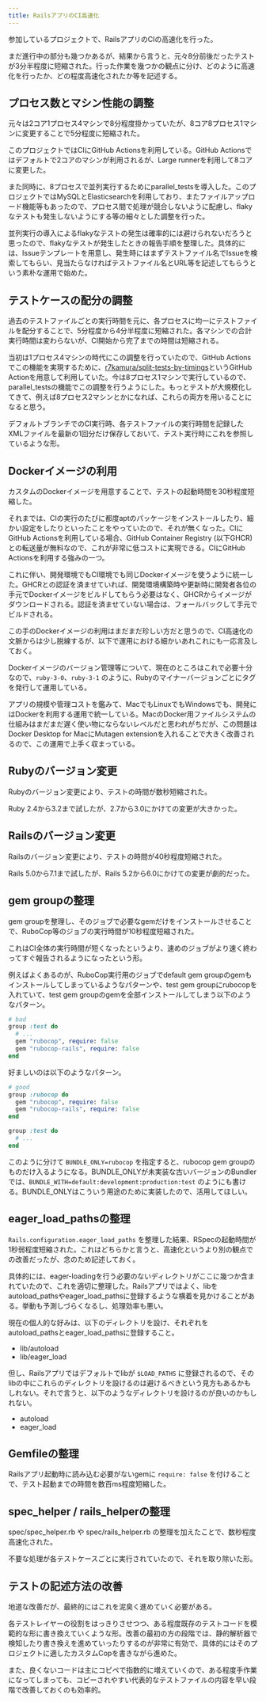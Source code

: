 ```yaml
---
title: RailsアプリのCI高速化
---
```


参加しているプロジェクトで、RailsアプリのCIの高速化を行った。

まだ進行中の部分も幾つかあるが、結果から言うと、元々8分前後だったテストが3分半程度に短縮された。行った作業を幾つかの観点に分け、どのように高速化を行ったか、どの程度高速化されたか等を記述する。

## プロセス数とマシン性能の調整

元々は2コア1プロセス4マシンで8分程度掛かっていたが、8コア8プロセス1マシンに変更することで5分程度に短縮された。

このプロジェクトではCIにGitHub Actionsを利用している。GitHub Actionsではデフォルトで2コアのマシンが利用されるが、Large runnerを利用して8コアに変更した。

また同時に、8プロセスで並列実行するためにparallel_testsを導入した。このプロジェクトではMySQLとElasticsearchを利用しており、またファイルアップロード機能等もあったので、プロセス間で処理が競合しないように配慮し、flakyなテストも発生しないようにする等の細々とした調整を行った。

並列実行の導入によるflakyなテストの発生は確率的には避けられないだろうと思ったので、flakyなテストが発生したときの報告手順を整理した。具体的には、Issueテンプレートを用意し、発生時にはまずテストファイル名でIssueを検索してもらい、見当たらなければテストファイル名とURL等を記述してもらうという素朴な運用で始めた。

## テストケースの配分の調整

過去のテストファイルごとの実行時間を元に、各プロセスに均一にテストファイルを配分することで、5分程度から4分半程度に短縮された。各マシンでの合計実行時間は変わらないが、CI開始から完了までの時間は短縮される。

当初は1プロセス4マシンの時代にこの調整を行っていたので、GitHub Actionsでこの機能を実現するために、[r7kamura/split-tests-by-timings](https://github.com/r7kamura/split-tests-by-timings)というGitHub Actionを用意して利用していた。今は8プロセス1マシンで実行しているので、parallel_testsの機能でこの調整を行うようにした。もっとテストが大規模化してきて、例えば8プロセス2マシンとかになれば、これらの両方を用いることになると思う。

デフォルトブランチでのCI実行時、各テストファイルの実行時間を記録したXMLファイルを最新の1回分だけ保存しておいて、テスト実行時にこれを参照しているような形。

## Dockerイメージの利用

カスタムのDockerイメージを用意することで、テストの起動時間を30秒程度短縮した。

それまでは、CIの実行のたびに都度aptのパッケージをインストールしたり、細かい設定をしたりといったことをやっていたので、それが無くなった。CIにGitHub Actionsを利用している場合、GitHub Container Registry (以下GHCR) との転送量が無料なので、これが非常に低コストに実現できる。CIにGitHub Actionsを利用する強みの一つ。

これに伴い、開発環境でもCI環境でも同じDockerイメージを使うように統一した。GHCRとの認証を済ませていれば、開発環境構築時や更新時に開発者各位の手元でDockerイメージをビルドしてもらう必要はなく、GHCRからイメージがダウンロードされる。認証を済ませていない場合は、フォールバックして手元でビルドされる。

この手のDockerイメージの利用はまだまだ珍しい方だと思うので、CI高速化の文脈からは少し脱線するが、以下で運用における細かいあれこれにも一応言及しておく。

Dockerイメージのバージョン管理等について、現在のところはこれで必要十分なので、`ruby-3-0`、`ruby-3-1` のように、Rubyのマイナーバージョンごとにタグを発行して運用している。

アプリの規模や管理コストを鑑みて、MacでもLinuxでもWindowsでも、開発にはDockerを利用する運用で統一している。MacのDocker用ファイルシステムの仕組みはまだまだ遅く使い物にならないレベルだと思われがちだが、この問題はDocker Desktop for MacにMutagen extensionを入れることで大きく改善されるので、この運用で上手く収まっている。

## Rubyのバージョン変更

Rubyのバージョン変更により、テストの時間が数秒短縮された。

Ruby 2.4から3.2まで試したが、2.7から3.0にかけての変更が大きかった。

## Railsのバージョン変更

Railsのバージョン変更により、テストの時間が40秒程度短縮された。

Rails 5.0から7.1まで試したが、Rails 5.2から6.0にかけての変更が劇的だった。

## gem groupの整理

gem groupを整理し、そのジョブで必要なgemだけをインストールさせることで、RuboCop等のジョブの実行時間が10秒程度短縮された。

これはCI全体の実行時間が短くなったというより、速めのジョブがより速く終わってすぐ報告されるようになったという形。

例えばよくあるのが、RuboCop実行用のジョブでdefault gem groupのgemもインストールしてしまっているようなパターンや、test gem groupにrubocopを入れていて、test gem groupのgemを全部インストールしてしまう以下のようなパターン。

```ruby
# bad
group :test do
  # ...
  gem "rubocop", require: false
  gem "rubocop-rails", require: false
end
```

好ましいのは以下のようなパターン。

```ruby
# good
group :rubocop do
  gem "rubocop", require: false
  gem "rubocop-rails", require: false
end

group :test do
  # ...
end
```

このように分けて `BUNDLE_ONLY=rubocop` を指定すると、rubocop gem groupのものだけ入るようになる。BUNDLE_ONLYが未実装な古いバージョンのBundlerでは、`BUNDLE_WITH=default:development:production:test` のようにも書ける。BUNDLE_ONLYはこういう用途のために実装したので、活用してほしい。

## eager_load_pathsの整理

`Rails.configuration.eager_load_paths` を整理した結果、RSpecの起動時間が1秒弱程度短縮された。これはどちらかと言うと、高速化というより別の観点での改善だったが、念のため記述しておく。

具体的には、eager-loadingを行う必要のないディレクトリがここに幾つか含まれていたので、これを適切に整理した。Railsアプリではよく、libをautoload_pathsやeager_load_pathsに登録するような横着を見かけることがある。挙動も予測しづらくなるし、処理効率も悪い。

現在の個人的な好みは、以下のディレクトリを設け、それぞれをautoload_pathsとeager_load_pathsに登録すること。

- lib/autoload
- lib/eager_load

但し、Railsアプリではデフォルトでlibが `$LOAD_PATHS` に登録されるので、そのlibの中にこれらのディレクトリを設けるのは避けるべきという見方もあるかもしれない。それで言うと、以下のようなディレクトリを設けるのが良いのかもしれない。

- autoload
- eager_load

## Gemfileの整理

Railsアプリ起動時に読み込む必要がないgemに `require: false` を付けることで、テスト起動までの時間を数百ms程度短縮した。

## spec_helper / rails_helperの整理

spec/spec_helper.rb や spec/rails_helper.rb の整理を加えたことで、数秒程度高速化された。

不要な処理が各テストケースごとに実行されていたので、それを取り除いた形。

## テストの記述方法の改善

地道な改善だが、最終的にはこれを泥臭く進めていく必要がある。

各テストレイヤーの役割をはっきりさせつつ、ある程度既存のテストコードを模範的な形に書き換えていくような形。改善の最初の方の段階では、静的解析器で検知したり書き換えを進めていったりするのが非常に有効で、具体的にはそのプロジェクトに適したカスタムCopを書きながら進めた。

また、良くないコードは主にコピペで指数的に増えていくので、ある程度手作業になってしまっても、コピーされやすい代表的なテストファイルの内容を早い段階で改善しておくのも効率的。
